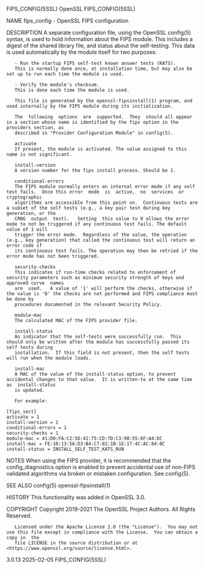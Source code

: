 FIPS_CONFIG(5SSL)							    OpenSSL							     FIPS_CONFIG(5SSL)

NAME
       fips_config - OpenSSL FIPS configuration

DESCRIPTION
       A separate configuration file, using the OpenSSL config(5) syntax, is used to hold information about the FIPS module. This includes a digest of the
       shared library file, and status about the self-testing.	This data is used automatically by the module itself for two purposes:

       - Run the startup FIPS self-test known answer tests (KATS).
	   This is normally done once, at installation time, but may also be set up to run each time the module is used.

       - Verify the module's checksum.
	   This is done each time the module is used.

       This file is generated by the openssl-fipsinstall(1) program, and used internally by the FIPS module during its initialization.

       The  following  options	are  supported.	 They  should all appear in a section whose name is identified by the fips option in the providers section, as
       described in "Provider Configuration Module" in config(5).

       activate
	   If present, the module is activated. The value assigned to this name is not significant.

       install-version
	   A version number for the fips install process. Should be 1.

       conditional-errors
	   The FIPS module normally enters an internal error mode if any self test fails.  Once this error  mode  is  active,  no  services  or	 cryptographic
	   algorithms are accessible from this point on.  Continuous tests are a subset of the self tests (e.g., a key pair test during key generation, or the
	   CRNG	 output	 test).	  Setting  this value to 0 allows the error mode to not be triggered if any continuous test fails. The default value of 1 will
	   trigger the error mode.  Regardless of the value, the operation (e.g., key generation) that called the continuous test will return an error code if
	   its continuous test fails. The operation may then be retried if the error mode has not been triggered.

       security-checks
	   This indicates if run-time checks related to enforcement of security parameters such as minimum security strength of keys and approved curve	 names
	   are	used.	A value of '1' will perform the checks, otherwise if the value is '0' the checks are not performed and FIPS compliance must be done by
	   procedures documented in the relevant Security Policy.

       module-mac
	   The calculated MAC of the FIPS provider file.

       install-status
	   An indicator that the self-tests were successfully run.  This should only be written after the module has successfully passed its self tests during
	   installation.  If this field is not present, then the self tests will run when the module loads.

       install-mac
	   A MAC of the value of the install-status option, to prevent accidental changes to that value.  It is written-to at the same time as	install-status
	   is updated.

       For example:

	[fips_sect]
	activate = 1
	install-version = 1
	conditional-errors = 1
	security-checks = 1
	module-mac = 41:D0:FA:C2:5D:41:75:CD:7D:C3:90:55:6F:A4:DC
	install-mac = FE:10:13:5A:D3:B4:C7:82:1B:1E:17:4C:AC:84:0C
	install-status = INSTALL_SELF_TEST_KATS_RUN

NOTES
       When  using  the	 FIPS  provider,  it  is  recommended  that  the  config_diagnostics option is enabled to prevent accidental use of non-FIPS validated
       algorithms via broken or mistaken configuration.	 See config(5).

SEE ALSO
       config(5) openssl-fipsinstall(1)

HISTORY
       This functionality was added in OpenSSL 3.0.

COPYRIGHT
       Copyright 2019-2021 The OpenSSL Project Authors. All Rights Reserved.

       Licensed under the Apache License 2.0 (the "License").  You may not use this file except in compliance with the License.	 You can obtain a copy in  the
       file LICENSE in the source distribution or at <https://www.openssl.org/source/license.html>.

3.0.13									  2025-02-05							     FIPS_CONFIG(5SSL)
